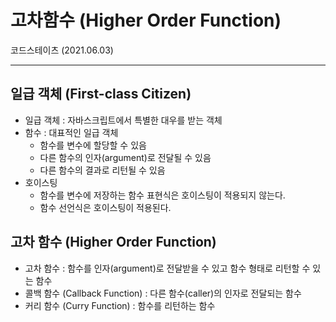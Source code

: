 # 고차함수 (Higher Order Function)
코드스테이츠 (2021.06.03)

***

## 일급 객체 (First-class Citizen)
- 일급 객체 : 자바스크립트에서 특별한 대우를 받는 객체
- 함수 : 대표적인 일급 객체
  - 함수를 변수에 할당할 수 있음
  - 다른 함수의 인자(argument)로 전달될 수 있음
  - 다른 함수의 결과로 리턴될 수 있음
- 호이스팅
  - 함수를 변수에 저장하는 함수 표현식은 호이스팅이 적용되지 않는다.
  - 함수 선언식은 호이스팅이 적용된다.

## 고차 함수 (Higher Order Function)
- 고차 함수 : 함수를 인자(argument)로 전달받을 수 있고 함수 형태로 리턴할 수 있는 함수
- 콜백 함수 (Callback Function) : 다른 함수(caller)의 인자로 전달되는 함수
- 커리 함수 (Curry Function) : 함수를 리턴하는 함수

